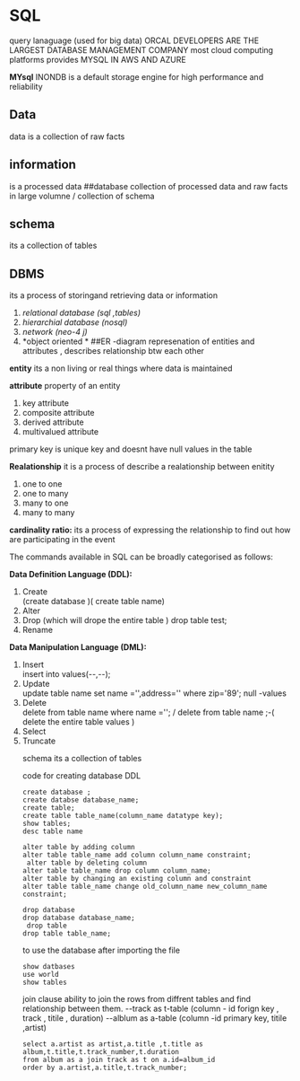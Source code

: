 # SQL
query lanaguage (used for big data)
ORCAL DEVELOPERS ARE THE LARGEST DATABASE MANAGEMENT COMPANY
most cloud computing platforms provides MYSQL IN AWS AND AZURE 

**MYsql**
INONDB is a default storage engine for high performance and reliability 

##  Data 
data is a collection of raw facts 
## information 
is a processed data 
##database
collection of processed data and raw facts in large volumne / collection of schema 
## schema 
its a collection of tables 
## DBMS
its a process of storingand retrieving data or information 
  1. *relational database (sql ,tables)*
  2. *hierarchial database (nosql)*
  3. *network (neo-4 j)*
  4. *object oriented *
##ER -diagram 
represenation of entities and attributes , describes relationship btw each other 

**entity**
its a non living or real things where data is maintained 

**attribute**
property of an entity 
1. key attribute 
2. composite attribute 
3. derived attribute 
4. multivalued attribute 

primary key is unique key and doesnt have null values in the table

**Realationship**
it is a process of describe a realationship between enitity 
1. one to one
2. one to many
3. many to one
4. many to many 

**cardinality ratio:**
its a process of expressing the relationship to find out how are participating in the event 
 
The commands available in SQL can be broadly categorised as follows:

**Data Definition Language (DDL):**

1. Create  
(create database )( create table name)
2. Alter
3. Drop 
(which will drope the entire table ) drop table test;
4. Rename

**Data Manipulation Language (DML):**

1. Insert  
insert into <table name> values(--,--);
2. Update  
update table name set name ='',address='' where zip='89'; null -values
3. Delete  
delete from table name where name ='';   / delete from table name ;-( delete the entire table values ) 
4. Select
5. Truncate

  
schema
its a collection of tables 

code for creating database
DDL
```
create database ;
create databse database_name;
create table;
create table table_name(column_name datatype key);
show tables;
desc table name

alter table by adding column
alter table table_name add column column_name constraint;
 alter table by deleting column
alter table table_name drop column column_name;
alter table by changing an existing column and constraint
alter table table_name change old_column_name new_column_name constraint;

drop database
drop database database_name;
 drop table
drop table table_name;
```

to use the database after importing the file 
```
show datbases
use world
show tables
```

join clause
ability to join the rows from diffrent tables and find relationship between them.
--track as t-table (column - id forign key , track , titile , duration)
--alblum as a-table (column -id primary key, titile ,artist)
  

```
select a.artist as artist,a.title ,t.title as album,t.title,t.track_number,t.duration
from album as a join track as t on a.id=album_id
order by a.artist,a.title,t.track_number;
```


